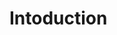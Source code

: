 # Intoduction
<!-- Express.js is framework(set of helper function.tools and rules that help build our application).
->highy functional. -->
